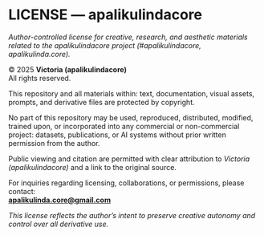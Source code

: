 # LICENSE — apalikulindacore

_Author-controlled license for creative, research, and aesthetic materials related to the apalikulindacore project (#apalikulindacore, apalikulinda.core)._

© 2025 **Victoria (apalikulindacore)**  
All rights reserved.

This repository and all materials within: text, documentation, visual assets, prompts, and derivative files are protected by copyright.

No part of this repository may be used, reproduced, distributed, modified, trained upon, or incorporated into any commercial or non-commercial project: datasets, publications, or AI systems without prior written permission from the author.

Public viewing and citation are permitted with clear attribution to *Victoria (apalikulindacore)* and a link to the original source.

For inquiries regarding licensing, collaborations, or permissions, please contact:  
**apalikulinda.core@gmail.com**

*This license reflects the author’s intent to preserve creative autonomy and control over all derivative use.*
